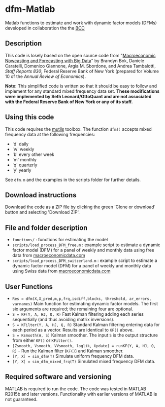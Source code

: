 # dfm-Matlab

Matlab functions to estimate and work with dynamic factor models (DFMs) developed in collaboration the the [BCC](https://www.bccprogramme.org)

## Description

This code is losely based on the open source code from "[Macroeconomic Nowcasting and Forecasting with Big Data](https://www.newyorkfed.org/research/staff_reports/sr830.html)" by Brandyn Bok, Daniele Caratelli, Domenico Giannone, Argia M. Sbordone, and Andrea Tambalotti, *Staff Reports 830*, Federal Reserve Bank of New York (prepared for Volume 10 of the *Annual Review of Economics*).

**Note:** This simplified code is written so that it should be easy to follow and implement for any standard mixed frequency data set. **These modifications were implemented by Seth Leonard/OttoQuant and are not associated with the Federal Reserve Bank of New York or any of its staff.**

## Using this code
 
This code requires the [mutils](https://github.com/macroeconomicdata/mutils) toolbox. The function `dfm()` accepts mixed frequency data at the following frequencies:

 - 'd' daily
 - 'w' weekly
 - 'b' every other week
 - 'm' monthly
 - 'q' quarterly
 - 'y' yearly
 
See `dfm.m` and the examples in the scripts folder for further details. 

## Download instructions

Download the code as a ZIP file by clicking the green 'Clone or download' button and selecting 'Download ZIP'.

## File and folder description

* `functions/` : functions for estimating the model
* `scripts/load_process_DFM_free.m` : example script to estimate a dynamic factor model (DFM) for a panel of weekly and monthly data using free data from [macroeconomicdata.com](https://macroeconomicdata.com)
* `scripts/load_process_DFM_switzerland.m` : example script to estimate a dynamic factor model (DFM) for a panel of weekly and monthly data using Swiss data from [macroeconomicdata.com](https://macroeconomicdata.com)


## User Functions

- `Res = dfm(X,X_pred,m,p,frq,isdiff,blocks, threshold, ar_errors, varnames)` Main function for estimating dynamic factor models. The first six arguments are required; the remaining four are optional. 
- `S = KF(Y, A, HJ, Q, R)` Fast Kalman filtering adding each series sequentially (and thus avoiding matrix inversions).
- `S = KFilter(Y, A, HJ, Q, R)` Standard Kalman filtering entering data for each period as a vector. Results are identical to `KF()` above.
- `S = Ksmooth(A, S)` Kalman smoother. The input `S` is the output structure from either `KF()` or `KFilter()`.
- `[Zsmooth, Vsmooth, VVsmooth, loglik, Update] = runKF(Y, A, HJ, Q, R)` - Run the Kalman filter (`KF()`) and Kalman smoother.
- `[Y, X] = sim_dfm(T)` Simulate uniform frequency DFM data.
- `[Y, X] = sim_dfm_mixed_frq(T)` Simulated mixed frequency DFM data.

## Required software and versioning

MATLAB is required to run the code. The code was tested in MATLAB R2015b and later versions. Functionality with earlier versions of MATLAB is not guaranteed.
